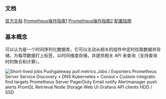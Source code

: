 ## `文档`

[官方文档](https://prometheus.io/docs/introduction/overview/)
[Prometheus操作指南1](https://github.com/yunlzheng/prometheus-book)
[Prometheus操作指南2](https://github.com/1046102779/prometheus)
[配置指南](https://github.com/Alrights/prometheus)

## `基本概念`

可以认为是一个时间序列化数据库，它可以主动从相关的组件中定时拉取数据并存储，为每项数据打上标签，以时间维度存储，并提供相关 API 来查询（支持查询时的聚合和计算）。

![Short-lived jobs  Pushgateway  pull metrics  Jobs / Exporters  Prometheus Server  Service Discovery  • DNS  Kubernetes  • Consul  • Custom integratic  find  targets  Prometheus Server  PagerDuty  Email  notify  Alertmanager  push alerts  PromQL  Retrieval  Node  Storage  Web UI  Grafana  API clients  HDD / SSD ](C:\Users\EDZ\Desktop\notebook\prometheus\prometheus\.asserts\1.文档和概念\clip_image001.png)